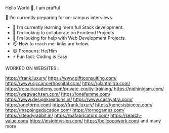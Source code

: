Hello World 👋, I am prafful

🔭 I’m currently preparing for on-campus interviews.
- 🌱 I’m currently learning mern full Stack development.
- 💞️ I’m looking to collaborate on Frontend Projects
- 🤔 I’m looking for help with Web Development Projects.
- 📫 How to reach me: links are below.
- 😄 Pronouns: He/Him
- ⚡ Fun fact: Coding is Easy

WORKED ON WEBSITES :

https://frank.luxury/
https://www.gifttconsulting.com/
https://www.sjccancerhospital.com/
https://plantmitra.com/
https://recalcacademy.com/private-equity-training/
https://nidhinigam.com/
https://wegwachsen.com/
https://onefemme.com/
https://www.designkreations.in/
https://www.cashyatra.com/
https://onetorno.com/
https://frank.luxury/
https://genesisbiocon.com/
https://mappingeducation.com/
https://tornogames.com/
https://steadyrabbit.in/
https://bafabricators.com/
https://search-value.com/
https://insightvision.com/
https://bollcocowork.com/
and many more


<!---
Prafful-Negi/Prafful-Negi is a ✨ special ✨ repository because its `README.md` (this file) appears on your GitHub profile.
You can click the Preview link to take a look at your changes.
--->
